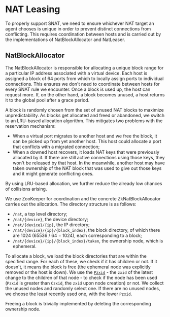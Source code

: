 # NAT Leasing

To properly support SNAT, we need to ensure whichever NAT target an agent chooses
is unique in order to prevent distinct connections from conflicting. This
requires coordination between hosts and is carried out by the implementations of
NatBlockAllocator and NatLeaser.

## NatBlockAllocator

The NatBlockAllocator is responsible for allocating a unique block range for
a particular IP address associated with a virtual device. Each host is assigned
a block of 64 ports from which to locally assign ports to individual connections.
This ensures we don't need to coordinate between hosts for every SNAT rule we
encounter. Once a block is used up, the host can request more. If, on the other
hand, a block becomes unused, a host returns it to the global pool after a grace
period.

A block is randomly chosen from the set of unused NAT blocks to maximize
unpredictability. As blocks get allocated and freed or abandoned, we switch to an
LRU-based allocation algorithm. This mitigates two problems with the reservation
mechanism:

 * When a virtual port migrates to another host and we free the block, it can be
   picked up from yet another host. This host could allocate a port that conflicts
   with a migrated connection;
 * When a downed host recovers, it loads NAT keys that were previously allocated
   by it. If there are still active connections using those keys, they won't be
   released by that host. In the meanwhile, another host may have taken ownership
   of the NAT block that was used to give out those keys and it might generate
   conflicting ones.

By using LRU-based allocation, we further reduce the already low chances of
collisions arising.

We use ZooKeeper for coordination and the concrete ZkNatBlockAllocator carries
out the allocation. The directory structure is as follows:

 * `/nat`, a top level directory;
 * `/nat/{device}`, the device directory;
 * `/nat/{device}/{ip}`, the IP directory;
 * `/nat/{device}/{ip}/{block_index}`, the block directory, of which there are
   1024 (65536 / 64 = 1024), each corresponding to a block;
 * `/nat/{device}/{ip}/{block_index}/taken`, the ownership node, which is
   ephemeral.

To allocate a block, we load the block directories that are within the specified
range. For each of these, we check if it has children or not. If it doesn't, it
means the block is free (the ephemeral node was explicitly removed or the host
is down). We use the [`Pzxid`](https://github.com/apache/zookeeper/blob/trunk/src/zookeeper.jute#L40) -
the `zxid` of the latest change to the children of that node - to check if the
node has been used (`Pzxid` is greater than `Czxid`, the `zxid` upon node creation)
or not. We collect the unused nodes and randomly select one. If there are no unused
nodes, we choose the least recently used one, with the lower `Pzxid`.

Freeing a block is trivially implemented by deleting the corresponding ownership
node.